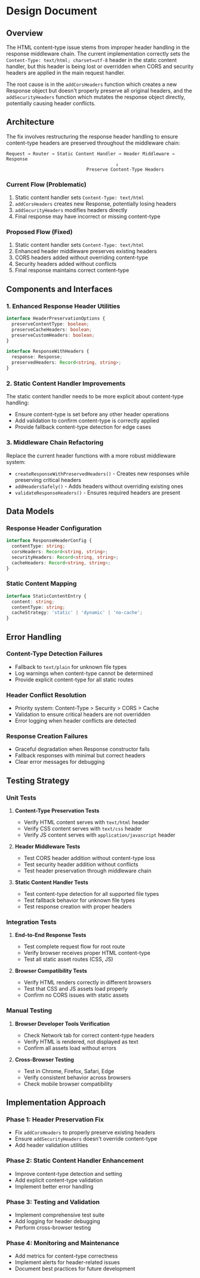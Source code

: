 # Design Document

## Overview

The HTML content-type issue stems from improper header handling in the response middleware chain. The current implementation correctly sets the `Content-Type: text/html; charset=utf-8` header in the static content handler, but this header is being lost or overridden when CORS and security headers are applied in the main request handler.

The root cause is in the `addCorsHeaders` function which creates a new Response object but doesn't properly preserve all original headers, and the `addSecurityHeaders` function which mutates the response object directly, potentially causing header conflicts.

## Architecture

The fix involves restructuring the response header handling to ensure content-type headers are preserved throughout the middleware chain:

```
Request → Router → Static Content Handler → Header Middleware → Response
                                         ↓
                              Preserve Content-Type Headers
```

### Current Flow (Problematic)
1. Static content handler sets `Content-Type: text/html`
2. `addCorsHeaders` creates new Response, potentially losing headers
3. `addSecurityHeaders` modifies headers directly
4. Final response may have incorrect or missing content-type

### Proposed Flow (Fixed)
1. Static content handler sets `Content-Type: text/html`
2. Enhanced header middleware preserves existing headers
3. CORS headers added without overriding content-type
4. Security headers added without conflicts
5. Final response maintains correct content-type

## Components and Interfaces

### 1. Enhanced Response Header Utilities

```typescript
interface HeaderPreservationOptions {
  preserveContentType: boolean;
  preserveCacheHeaders: boolean;
  preserveCustomHeaders: boolean;
}

interface ResponseWithHeaders {
  response: Response;
  preservedHeaders: Record<string, string>;
}
```

### 2. Static Content Handler Improvements

The static content handler needs to be more explicit about content-type handling:

- Ensure content-type is set before any other header operations
- Add validation to confirm content-type is correctly applied
- Provide fallback content-type detection for edge cases

### 3. Middleware Chain Refactoring

Replace the current header functions with a more robust middleware system:

- `createResponseWithPreservedHeaders()` - Creates new responses while preserving critical headers
- `addHeadersSafely()` - Adds headers without overriding existing ones
- `validateResponseHeaders()` - Ensures required headers are present

## Data Models

### Response Header Configuration

```typescript
interface ResponseHeaderConfig {
  contentType: string;
  corsHeaders: Record<string, string>;
  securityHeaders: Record<string, string>;
  cacheHeaders: Record<string, string>;
}
```

### Static Content Mapping

```typescript
interface StaticContentEntry {
  content: string;
  contentType: string;
  cacheStrategy: 'static' | 'dynamic' | 'no-cache';
}
```

## Error Handling

### Content-Type Detection Failures
- Fallback to `text/plain` for unknown file types
- Log warnings when content-type cannot be determined
- Provide explicit content-type for all static routes

### Header Conflict Resolution
- Priority system: Content-Type > Security > CORS > Cache
- Validation to ensure critical headers are not overridden
- Error logging when header conflicts are detected

### Response Creation Failures
- Graceful degradation when Response constructor fails
- Fallback responses with minimal but correct headers
- Clear error messages for debugging

## Testing Strategy

### Unit Tests
1. **Content-Type Preservation Tests**
   - Verify HTML content serves with `text/html` header
   - Verify CSS content serves with `text/css` header
   - Verify JS content serves with `application/javascript` header

2. **Header Middleware Tests**
   - Test CORS header addition without content-type loss
   - Test security header addition without conflicts
   - Test header preservation through middleware chain

3. **Static Content Handler Tests**
   - Test content-type detection for all supported file types
   - Test fallback behavior for unknown file types
   - Test response creation with proper headers

### Integration Tests
1. **End-to-End Response Tests**
   - Test complete request flow for root route
   - Verify browser receives proper HTML content-type
   - Test all static asset routes (CSS, JS)

2. **Browser Compatibility Tests**
   - Verify HTML renders correctly in different browsers
   - Test that CSS and JS assets load properly
   - Confirm no CORS issues with static assets

### Manual Testing
1. **Browser Developer Tools Verification**
   - Check Network tab for correct content-type headers
   - Verify HTML is rendered, not displayed as text
   - Confirm all assets load without errors

2. **Cross-Browser Testing**
   - Test in Chrome, Firefox, Safari, Edge
   - Verify consistent behavior across browsers
   - Check mobile browser compatibility

## Implementation Approach

### Phase 1: Header Preservation Fix
- Fix `addCorsHeaders` to properly preserve existing headers
- Ensure `addSecurityHeaders` doesn't override content-type
- Add header validation utilities

### Phase 2: Static Content Handler Enhancement
- Improve content-type detection and setting
- Add explicit content-type validation
- Implement better error handling

### Phase 3: Testing and Validation
- Implement comprehensive test suite
- Add logging for header debugging
- Perform cross-browser testing

### Phase 4: Monitoring and Maintenance
- Add metrics for content-type correctness
- Implement alerts for header-related issues
- Document best practices for future development